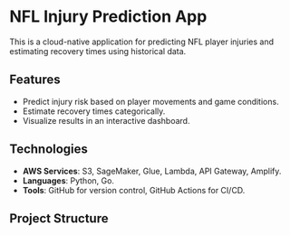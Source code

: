 # NFL Injury Prediction App

This is a cloud-native application for predicting NFL player injuries and estimating recovery times using historical data.

## Features
- Predict injury risk based on player movements and game conditions.
- Estimate recovery times categorically.
- Visualize results in an interactive dashboard.

## Technologies
- **AWS Services**: S3, SageMaker, Glue, Lambda, API Gateway, Amplify.
- **Languages**: Python, Go.
- **Tools**: GitHub for version control, GitHub Actions for CI/CD.

## Project Structure
